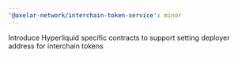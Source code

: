 ```yaml
---
'@axelar-network/interchain-token-service': minor
---
```


Introduce Hyperliquid specific contracts to support setting deployer address for interchain tokens
